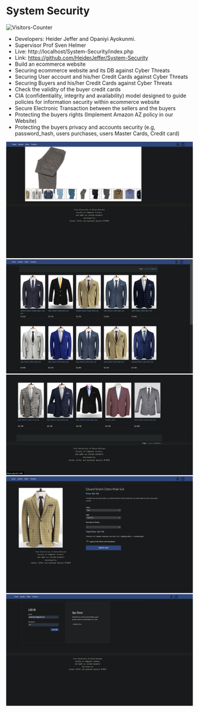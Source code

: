 # System Security


<body>
<img src = "https://github-vistors-counter.onrender.com/github?username=https://github.com/HeiderJeffer/System-Security/" alt = "Visitors-Counter"/>
</body>



- Developers: Heider Jeffer and Opaniyi Ayokunmi.
- Supervisor Prof Sven Helmer
- Live: http://localhost/System-Security/index.php
- Link: https://github.com/HeiderJeffer/System-Security
-  Build an ecommerce website
-  Securing ecommerce website and its DB against Cyber Threats
-  Securing User account and his/her Credit Cards against Cyber Threats
-  Securing Buyers and his/her Credit Cards against Cyber Threats
-  Check the validity of the buyer credit cards
- CIA (confidentiality, integrity and availability) model designed to guide policies for information security within ecommerce website
- Secure Electronic Transaction between the sellers and the buyers
- Protecting the buyers rights (Implement Amazon AZ policy in our Website)
- Protecting the buyers privacy and accounts security (e.g, password_hash, users purchases, users Master Cards, Credit card)


![alt text](https://github.com/HeiderJeffer/System-Security/blob/main/screenshot/1.JPG)
![alt text](https://github.com/HeiderJeffer/System-Security/blob/main/screenshot/2.JPG)
![alt text](https://github.com/HeiderJeffer/System-Security/blob/main/screenshot/3.JPG)
![alt text](https://github.com/HeiderJeffer/System-Security/blob/main/screenshot/4.JPG)
![alt text](https://github.com/HeiderJeffer/System-Security/blob/main/screenshot/5.JPG)
